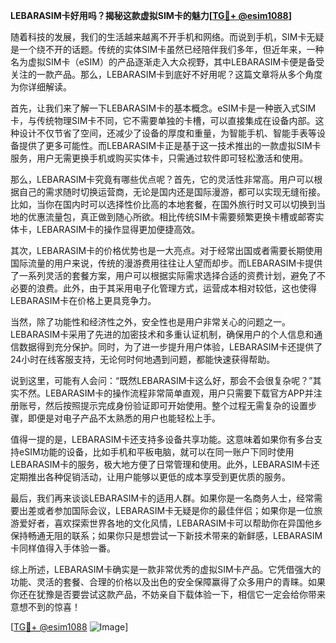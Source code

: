 **LEBARASIM卡好用吗？揭秘这款虚拟SIM卡的魅力[[TG💪+ @esim1088](https://t.me/s/esim1088)]**

随着科技的发展，我们的生活越来越离不开手机和网络。而说到手机，SIM卡无疑是一个绕不开的话题。传统的实体SIM卡虽然已经陪伴我们多年，但近年来，一种名为虚拟SIM卡（eSIM）的产品逐渐走入大众视野，其中LEBARASIM卡便是备受关注的一款产品。那么，LEBARASIM卡到底好不好用呢？这篇文章将从多个角度为你详细解读。

首先，让我们来了解一下LEBARASIM卡的基本概念。eSIM卡是一种嵌入式SIM卡，与传统物理SIM卡不同，它不需要单独的卡槽，可以直接集成在设备内部。这种设计不仅节省了空间，还减少了设备的厚度和重量，为智能手机、智能手表等设备提供了更多可能性。而LEBARASIM卡正是基于这一技术推出的一款虚拟SIM卡服务，用户无需更换手机或购买实体卡，只需通过软件即可轻松激活和使用。

那么，LEBARASIM卡究竟有哪些优点呢？首先，它的灵活性非常高。用户可以根据自己的需求随时切换运营商，无论是国内还是国际漫游，都可以实现无缝衔接。比如，当你在国内时可以选择性价比高的本地套餐，在国外旅行时又可以切换到当地的优惠流量包，真正做到随心所欲。相比传统SIM卡需要频繁更换卡槽或邮寄实体卡，LEBARASIM卡的操作显得更加便捷高效。

其次，LEBARASIM卡的价格优势也是一大亮点。对于经常出国或者需要长期使用国际流量的用户来说，传统的漫游费用往往让人望而却步。而LEBARASIM卡提供了一系列灵活的套餐方案，用户可以根据实际需求选择合适的资费计划，避免了不必要的浪费。此外，由于其采用电子化管理方式，运营成本相对较低，这也使得LEBARASIM卡在价格上更具竞争力。

当然，除了功能性和经济性之外，安全性也是用户非常关心的问题之一。LEBARASIM卡采用了先进的加密技术和多重认证机制，确保用户的个人信息和通信数据得到充分保护。同时，为了进一步提升用户体验，LEBARASIM卡还提供了24小时在线客服支持，无论何时何地遇到问题，都能快速获得帮助。

说到这里，可能有人会问：“既然LEBARASIM卡这么好，那会不会很复杂呢？”其实不然。LEBARASIM卡的操作流程非常简单直观，用户只需要下载官方APP并注册账号，然后按照提示完成身份验证即可开始使用。整个过程无需复杂的设置步骤，即便是对电子产品不太熟悉的用户也能轻松上手。

值得一提的是，LEBARASIM卡还支持多设备共享功能。这意味着如果你有多台支持eSIM功能的设备，比如手机和平板电脑，就可以在同一账户下同时使用LEBARASIM卡的服务，极大地方便了日常管理和使用。此外，LEBARASIM卡还定期推出各种促销活动，让用户能够以更低的成本享受到更优质的服务。

最后，我们再来谈谈LEBARASIM卡的适用人群。如果你是一名商务人士，经常需要出差或者参加国际会议，LEBARASIM卡无疑是你的最佳伴侣；如果你是一位旅游爱好者，喜欢探索世界各地的文化风情，LEBARASIM卡可以帮助你在异国他乡保持畅通无阻的联系；如果你只是想尝试一下新技术带来的新鲜感，LEBARASIM卡同样值得入手体验一番。

综上所述，LEBARASIM卡确实是一款非常优秀的虚拟SIM卡产品。它凭借强大的功能、灵活的套餐、合理的价格以及出色的安全保障赢得了众多用户的青睐。如果你还在犹豫是否要尝试这款产品，不妨亲自下载体验一下，相信它一定会给你带来意想不到的惊喜！

[[TG💪+ @esim1088](https://t.me/s/esim1088) ![Image](https://i.postimg.cc/4NQfJmqS/Snipaste-2025-05-13-00-14-12.png)]